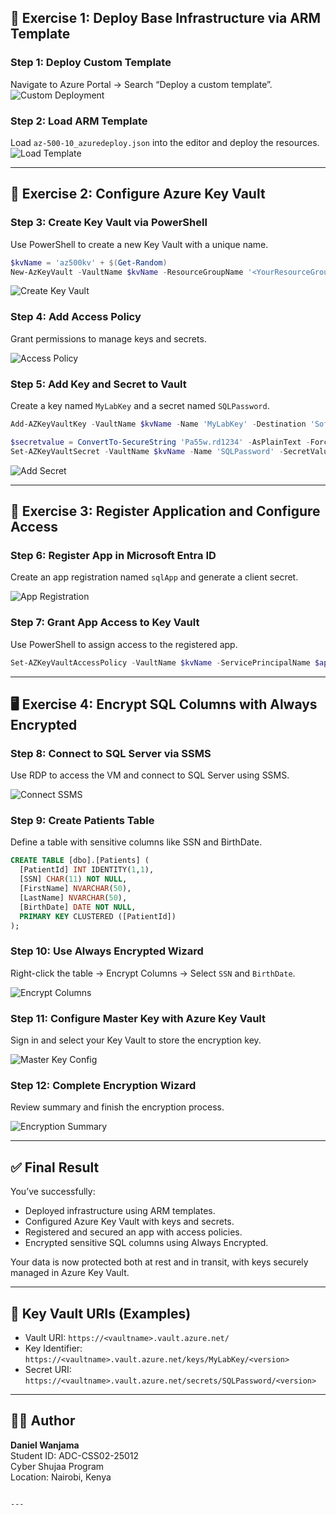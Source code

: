 ## 🔧 Exercise 1: Deploy Base Infrastructure via ARM Template

### Step 1: Deploy Custom Template
Navigate to Azure Portal → Search “Deploy a custom template”.  
![Custom Deployment](assets/images/lab7/01-custom-deployment.png)

### Step 2: Load ARM Template
Load `az-500-10_azuredeploy.json` into the editor and deploy the resources.  
![Load Template](assets/images/lab7/02-load-template.png)

---

## 🔐 Exercise 2: Configure Azure Key Vault

### Step 3: Create Key Vault via PowerShell
Use PowerShell to create a new Key Vault with a unique name.

```powershell
$kvName = 'az500kv' + $(Get-Random)
New-AzKeyVault -VaultName $kvName -ResourceGroupName '<YourResourceGroup>'
```

![Create Key Vault](assets/images/lab7/04-create-keyvault.png)

### Step 4: Add Access Policy
Grant permissions to manage keys and secrets.

![Access Policy](assets/images/lab7/06-access-policy.png)

### Step 5: Add Key and Secret to Vault
Create a key named `MyLabKey` and a secret named `SQLPassword`.

```powershell
Add-AZKeyVaultKey -VaultName $kvName -Name 'MyLabKey' -Destination 'Software'

$secretvalue = ConvertTo-SecureString 'Pa55w.rd1234' -AsPlainText -Force
Set-AZKeyVaultSecret -VaultName $kvName -Name 'SQLPassword' -SecretValue $secretvalue
```

![Add Secret](assets/images/lab7/09-add-secret.png)

---

## 🧩 Exercise 3: Register Application and Configure Access

### Step 6: Register App in Microsoft Entra ID
Create an app registration named `sqlApp` and generate a client secret.

![App Registration](assets/images/lab7/11-app-registration.png)

### Step 7: Grant App Access to Key Vault
Use PowerShell to assign access to the registered app.

```powershell
Set-AZKeyVaultAccessPolicy -VaultName $kvName -ServicePrincipalName $applicationId -PermissionsToSecrets get, list
```

---

## 🖥️ Exercise 4: Encrypt SQL Columns with Always Encrypted

### Step 8: Connect to SQL Server via SSMS
Use RDP to access the VM and connect to SQL Server using SSMS.

![Connect SSMS](assets/images/lab7/14-connect-ssms.png)

### Step 9: Create Patients Table
Define a table with sensitive columns like SSN and BirthDate.

```sql
CREATE TABLE [dbo].[Patients] (
  [PatientId] INT IDENTITY(1,1),
  [SSN] CHAR(11) NOT NULL,
  [FirstName] NVARCHAR(50),
  [LastName] NVARCHAR(50),
  [BirthDate] DATE NOT NULL,
  PRIMARY KEY CLUSTERED ([PatientId])
);
```

### Step 10: Use Always Encrypted Wizard
Right-click the table → Encrypt Columns → Select `SSN` and `BirthDate`.

![Encrypt Columns](assets/images/lab7/16-encrypt-columns.png)

### Step 11: Configure Master Key with Azure Key Vault
Sign in and select your Key Vault to store the encryption key.

![Master Key Config](assets/images/lab7/17-master-key-config.png)

### Step 12: Complete Encryption Wizard
Review summary and finish the encryption process.

![Encryption Summary](assets/images/lab7/18-encryption-summary.png)

---

## ✅ Final Result

You’ve successfully:
- Deployed infrastructure using ARM templates.
- Configured Azure Key Vault with keys and secrets.
- Registered and secured an app with access policies.
- Encrypted sensitive SQL columns using Always Encrypted.

Your data is now protected both at rest and in transit, with keys securely managed in Azure Key Vault.

---

## 🔗 Key Vault URIs (Examples)
- Vault URI: `https://<vaultname>.vault.azure.net/`
- Key Identifier: `https://<vaultname>.vault.azure.net/keys/MyLabKey/<version>`
- Secret URI: `https://<vaultname>.vault.azure.net/secrets/SQLPassword/<version>`

---

## 👨‍💻 Author

**Daniel Wanjama**  
Student ID: ADC-CSS02-25012  
Cyber Shujaa Program  
Location: Nairobi, Kenya
```

---

